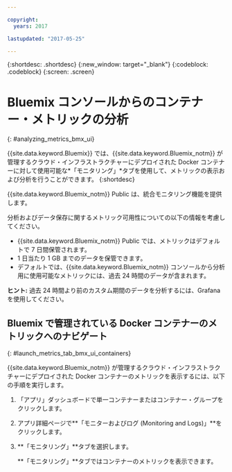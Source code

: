 ```yaml
---

copyright:
  years: 2017

lastupdated: "2017-05-25"

---
```



{:shortdesc: .shortdesc}
{:new_window: target="_blank"}
{:codeblock: .codeblock}
{:screen: .screen}

# Bluemix コンソールからのコンテナー・メトリックの分析
{: #analyzing_metrics_bmx_ui}

{{site.data.keyword.Bluemix}} では、{{site.data.keyword.Bluemix_notm}} が管理するクラウド・インフラストラクチャーにデプロイされた Docker コンテナーに対して使用可能な*「モニタリング」*タブを使用して、メトリックの表示および分析を行うことができます。
{:shortdesc}

{{site.data.keyword.Bluemix_notm}} Public は、統合モニタリング機能を提供します。 

分析およびデータ保存に関するメトリック可用性についての以下の情報を考慮してください。

* {{site.data.keyword.Bluemix_notm}} Public では、メトリックはデフォルトで 7 日間保管されます。 
* 1 日当たり 1 GB までのデータを保管できます。 
* デフォルトでは、{{site.data.keyword.Bluemix_notm}} コンソールから分析用に使用可能なメトリックには、過去 24 時間のデータが含まれます。

**ヒント:** 過去 24 時間より前のカスタム期間のデータを分析するには、Grafana を使用してください。


##  Bluemix で管理されている Docker コンテナーのメトリックへのナビゲート
{: #launch_metrics_tab_bmx_ui_containers}

{{site.data.keyword.Bluemix_notm}} が管理するクラウド・インフラストラクチャーにデプロイされた Docker コンテナーのメトリックを表示するには、以下の手順を実行します。

1. 「アプリ」ダッシュボードで単一コンテナーまたはコンテナー・グループをクリックします。 
    
2. アプリ詳細ページで**「モニターおよびログ (Monitoring and Logs)」**をクリックします。

3. **「モニタリング」**タブを選択します。
    
    **「モニタリング」**タブではコンテナーのメトリックを表示できます。
